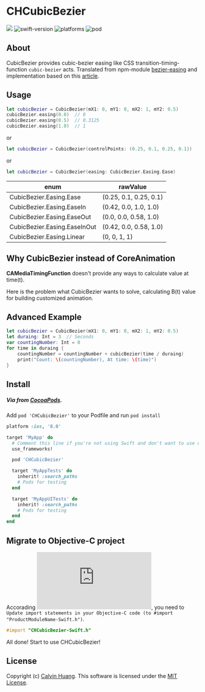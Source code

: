 CHCubicBezier
=====================================
![](https://travis-ci.org/CapsLock-Studio/CHCubicBezier.svg?branch=master) ![swift-version](https://img.shields.io/badge/Swfit-2.x-orange.svg) ![platforms](https://img.shields.io/badge/platform-iOS%20%7C%20OSX%20%7C%20tvOS%20%7C%20watchOS-lightgrey.svg) ![pod](https://img.shields.io/badge/pod-1.0.1-blue.svg)

## About
CubicBezier provides cubic-bezier easing like CSS transition-timing-function `cubic-bezier` acts. Translated from npm-module [bezier-easing](https://github.com/gre/bezier-easing) and implementation based on this [article](http://greweb.me/2012/02/bezier-curve-based-easing-functions-from-concept-to-implementation/).

## Usage
```swift
let cubicBezier = CubicBezier(mX1: 0, mY1: 0, mX2: 1, mY2: 0.5)
cubicBezier.easing(0.0)  // 0
cubicBezier.easing(0.5)  // 0.3125
cubicBezier.easing(1.0)  // 1
```
or
```swift
let cubicBezier = CubicBezier(controlPoints: (0.25, 0.1, 0.25, 0.1))
```
or
```swift
let cubicBezier = CubicBezier(easing: CubicBezier.Easing.Ease)
```
| enum                         | rawValue               |
|------------------------------|------------------------|
| CubicBezier.Easing.Ease      | (0.25, 0.1, 0.25, 0.1) |
| CubicBezier.Easing.EaseIn    | (0.42, 0.0, 1.0, 1.0)  |
| CubicBezier.Easing.EaseOut   | (0.0, 0.0, 0.58, 1.0)  |
| CubicBezier.Easing.EaseInOut | (0.42, 0.0, 0.58, 1.0) |
| CubicBezier.Easing.Linear    | (0, 0, 1, 1)           |

## Why CubicBezier instead of CoreAnimation
**CAMediaTimingFunction** doesn't provide any ways to calculate value at time(t).

Here is the problem what CubicBezier wants to solve, calculating B(t) value for building customized animation.

## Advanced Example
```swift
let cubicBezier = CubicBezier(mX1: 0, mY1: 0, mX2: 1, mY2: 0.5)
let duraing: Int = 3  // Seconds
var countingNumber: Int = 0
for time in duraing {
    countingNumber = countingNumber + cubicBezier(time / duraing)
    print("Count: \(countingNumber), At time: \(time)")
}
```

## Install
##### Via from [CocoaPods](https://github.com/CocoaPods/CocoaPods).
Add `pod 'CHCubicBezier'` to your Podfile and run `pod install`
```ruby
platform :ios, '8.0'

target 'MyApp' do
  # Comment this line if you're not using Swift and don't want to use dynamic frameworks
  use_frameworks!

  pod 'CHCubicBezier'

  target 'MyAppTests' do
    inherit! :search_paths
    # Pods for testing
  end

  target 'MyAppUITests' do
    inherit! :search_paths
    # Pods for testing
  end
end

```

## Migrate to Objective-C project
Accorading ![Apple's document](https://developer.apple.com/library/ios/documentation/Swift/Conceptual/BuildingCocoaApps/Migration.html), you need to `Update import statements in your Objective-C code (to #import "ProductModuleName-Swift.h")`.
```objective-c
#import "CHCubicBezier-Swift.h"
```

All done! Start to use CHCubicBezier!

## License
Copyright (c) [Calvin Huang](https://github.com/Calvin-Huang). This software is licensed under the [MIT License](https://github.com/Calvin-Huang/CHRealHideUIView/blob/master/LICENSE).